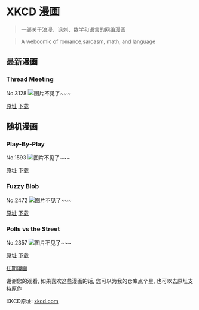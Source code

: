 # XKCD 漫画


> 一部关于浪漫、讽刺、数学和语言的网络漫画

> A webcomic of romance,sarcasm, math, and language


## 最新漫画
### Thread Meeting
No.3128
![图片不见了~~~](https://imgs.xkcd.com/comics/thread_meeting.png)

[原址](https://xkcd.com//3128) [下载](https://imgs.xkcd.com/comics/thread_meeting.png)



## 随机漫画
### Play-By-Play
No.1593
![图片不见了~~~](https://imgs.xkcd.com/comics/play_by_play.png)

[原址](https://xkcd.com//1593) [下载](https://imgs.xkcd.com/comics/play_by_play.png)



### Fuzzy Blob
No.2472
![图片不见了~~~](https://imgs.xkcd.com/comics/fuzzy_blob.png)

[原址](https://xkcd.com//2472) [下载](https://imgs.xkcd.com/comics/fuzzy_blob.png)



### Polls vs the Street
No.2357
![图片不见了~~~](https://imgs.xkcd.com/comics/polls_vs_the_street.png)

[原址](https://xkcd.com//2357) [下载](https://imgs.xkcd.com/comics/polls_vs_the_street.png)



[往期漫画](image/)

谢谢您的观看, 如果喜欢这些漫画的话, 
您可以为我的仓库点个星, 也可以去原址支持原作

XKCD原址: [xkcd.com](https://xkcd.com)

